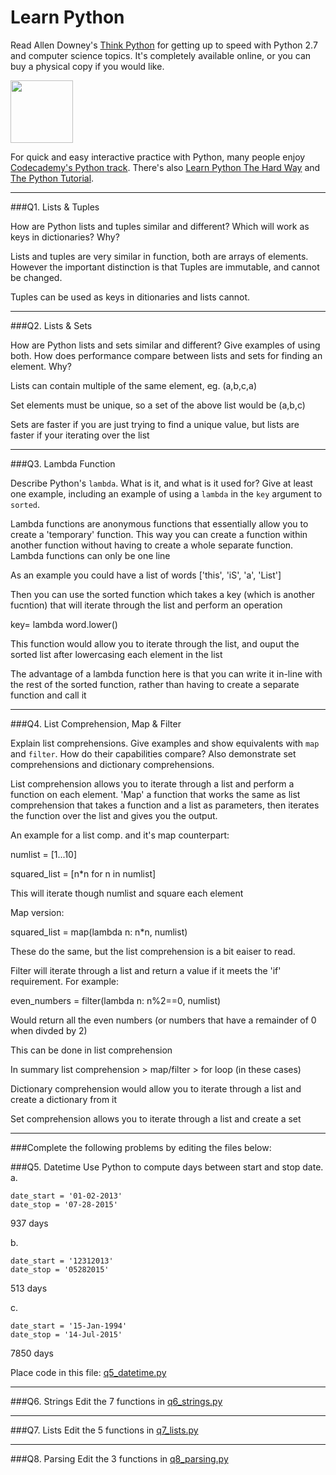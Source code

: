 # Learn Python

Read Allen Downey's [Think Python](http://www.greenteapress.com/thinkpython/) for getting up to speed with Python 2.7 and computer science topics. It's completely available online, or you can buy a physical copy if you would like.

<a href="http://www.greenteapress.com/thinkpython/"><img src="img/think_python.png" style="width: 100px;" target="_blank"></a>

For quick and easy interactive practice with Python, many people enjoy [Codecademy's Python track](http://www.codecademy.com/en/tracks/python). There's also [Learn Python The Hard Way](http://learnpythonthehardway.org/book/) and [The Python Tutorial](https://docs.python.org/2/tutorial/).

---

###Q1. Lists &amp; Tuples

How are Python lists and tuples similar and different? Which will work as keys in dictionaries? Why?

Lists and tuples are very similar in function, both are arrays of elements.  However the important distinction is that Tuples are immutable, and cannot be changed.

Tuples can be used as keys in ditionaries and lists cannot.



---

###Q2. Lists &amp; Sets

How are Python lists and sets similar and different? Give examples of using both. How does performance compare between lists and sets for finding an element. Why?

Lists can contain multiple of the same element, eg. (a,b,c,a)

Set elements must be unique, so a set of the above list would be  (a,b,c)

Sets are faster if you are just trying to find a unique value, but lists are faster if your iterating over the list

---

###Q3. Lambda Function

Describe Python's `lambda`. What is it, and what is it used for? Give at least one example, including an example of using a `lambda` in the `key` argument to `sorted`.

Lambda functions are anonymous functions that essentially allow you to create a 'temporary' function.  This way you can create a function within another function without having to create a whole separate function. Lambda functions can only be one line

As an example you could have a list of words ['this', 'iS', 'a', 'List']

Then you can use the sorted function which takes a key (which is another fucntion) that will iterate through the list and perform an operation

key= lambda word.lower()

This function would allow you to iterate through the list, and ouput the sorted list after lowercasing each element in the list

The advantage of a lambda function here is that you can write it in-line with the rest of the sorted function, rather than having to create a separate function and call it

---

###Q4. List Comprehension, Map &amp; Filter

Explain list comprehensions. Give examples and show equivalents with `map` and `filter`. How do their capabilities compare? Also demonstrate set comprehensions and dictionary comprehensions.

List comprehension allows you to iterate through a list and perform a function on each element.  'Map' a function that works the same as list comprehension that takes a function and a list as parameters, then iterates the function over the list and gives you the output.

An example for a list comp. and it's map counterpart:

numlist = [1...10]

squared_list = [n*n for n in numlist]

This will iterate though numlist and square each element

Map version:

squared_list = map(lambda n: n*n, numlist)

These do the same, but the list comprehension is a bit eaiser to read.

Filter will iterate through a list and return a value if it meets the 'if' requirement.  For example:

even_numbers = filter(lambda n: n%2==0, numlist)

Would return all the even numbers (or numbers that have a remainder of 0 when divded by 2)

This can be done in list comprehension

In summary list comprehension > map/filter > for loop (in these cases)

Dictionary comprehension would allow you to iterate through a list and create a dictionary from it

Set comprehension allows you to iterate through a list and create a set

---

###Complete the following problems by editing the files below:

###Q5. Datetime
Use Python to compute days between start and stop date.   
a.  

```
date_start = '01-02-2013'    
date_stop = '07-28-2015'
```

937 days

b.  
```
date_start = '12312013'  
date_stop = '05282015'  
```

513 days

c.  
```
date_start = '15-Jan-1994'      
date_stop = '14-Jul-2015'  
```

7850 days

Place code in this file: [q5_datetime.py](python/q5_datetime.py)

---

###Q6. Strings
Edit the 7 functions in [q6_strings.py](python/q6_strings.py)

---

###Q7. Lists
Edit the 5 functions in [q7_lists.py](python/q7_lists.py)

---

###Q8. Parsing
Edit the 3 functions in [q8_parsing.py](python/q8_parsing.py)





